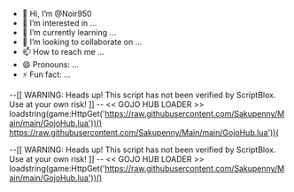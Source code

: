 - 👋 Hi, I’m @Noir950
- 👀 I’m interested in ...
- 🌱 I’m currently learning ...
- 💞️ I’m looking to collaborate on ...
- 📫 How to reach me ...
- 😄 Pronouns: ...
- ⚡ Fun fact: ...

<!---
Noir950/Noir950 is a ✨ special ✨ repository because its `README.md` (this file) appears on your GitHub 
--->
--[[
	WARNING: Heads up! This script has not been verified by ScriptBlox. Use at your 
 own risk!
]]
-- << GOJO HUB LOADER >>
loadstring(game:HttpGet('https://raw.githubusercontent.com/Sakupenny/Main/main/GojoHub.lua'))()
https://raw.githubusercontent.com/Sakupenny/Main/main/GojoHub.lua'))(

--[[
	WARNING: Heads up! This script has not been verified by ScriptBlox. Use at your own risk!
]]
-- << GOJO HUB LOADER >>
loadstring(game:HttpGet('https://raw.githubusercontent.com/Sakupenny/Main/main/GojoHub.lua'))()
